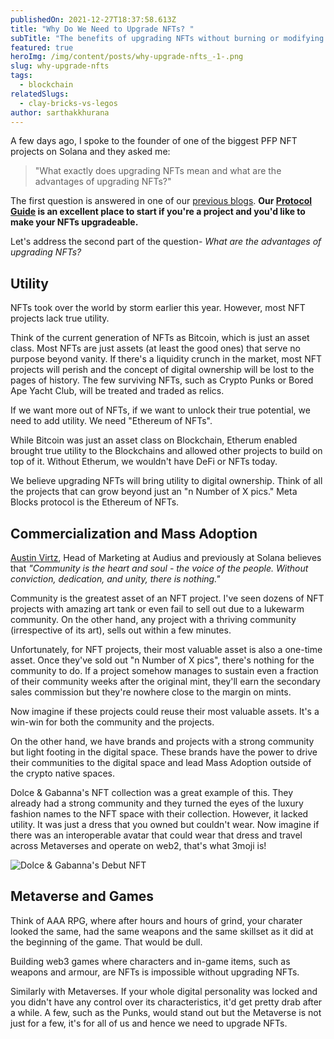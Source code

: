 ```yaml
---
publishedOn: 2021-12-27T18:37:58.613Z
title: "Why Do We Need to Upgrade NFTs? "
subTitle: "The benefits of upgrading NFTs without burning or modifying NFTs "
featured: true
heroImg: /img/content/posts/why-upgrade-nfts_-1-.png
slug: why-upgrade-nfts
tags:
  - blockchain
relatedSlugs:
  - clay-bricks-vs-legos
author: sarthakkhurana
---
```

A few days ago, I spoke to the founder of one of the biggest PFP NFT projects on Solana and they asked me:

> "What exactly does upgrading NFTs mean and what are the advantages of upgrading NFTs?" 

The first question is answered in one of our [previous blogs](https://metablocks.world/blog/clay-bricks-vs-legos). **Our [Protocol Guide](https://metablocks.world/guides/protocol) is an excellent place to start if you're a project and you'd like to make your NFTs upgradeable.**

Let's address the second part of the question- *What are the advantages of upgrading NFTs?*  

## Utility 

NFTs took over the world by storm earlier this year. However, most NFT projects lack true utility. 

Think of the current generation of NFTs as Bitcoin, which is just an asset class. Most NFTs are just assets (at least the good ones) that serve no purpose beyond vanity. If there's a liquidity crunch in the market, most NFT projects will perish and the concept of digital ownership will be lost to the pages of history. The few surviving NFTs, such as Crypto Punks or Bored Ape Yacht Club, will be treated and traded as relics. 

If we want more out of NFTs, if we want to unlock their true potential, we need to add utility. We need "Ethereum of NFTs". 

While Bitcoin was just an asset class on Blockchain, Etherum enabled brought true utility to the Blockchains and allowed other projects to build on top of it. Without Etherum, we wouldn't have DeFi or NFTs today. 

We believe upgrading NFTs will bring utility to digital ownership. Think of all the projects that can grow beyond just an "n Number of X pics." Meta Blocks protocol is the Ethereum of NFTs. 

## Commercialization and Mass Adoption 

[Austin Virtz](https://www.linkedin.com/in/austinvirts/), Head of Marketing at Audius and previously at Solana believes that *"Community is the heart and soul - the voice of the people. Without conviction, dedication, and unity, there is nothing."*

Community is the greatest asset of an NFT project. I've seen dozens of NFT projects with amazing art tank or even fail to sell out due to a lukewarm community. On the other hand, any project with a thriving community (irrespective of its art), sells out within a few minutes. 

Unfortunately, for NFT projects, their most valuable asset is also a one-time asset. Once they've sold out "n Number of X pics", there's nothing for the community to do. If a project somehow manages to sustain even a fraction of their community weeks after the original mint, they'll earn the secondary sales commission but they're nowhere close to the margin on mints. 

Now imagine if these projects could reuse their most valuable assets. It's a win-win for both the community and the projects. 

On the other hand, we have brands and projects with a strong community but light footing in the digital space. These brands have the power to drive their communities to the digital space and lead Mass Adoption outside of the crypto native spaces. 

Dolce & Gabanna's NFT collection was a great example of this. They already had a strong community and they turned the eyes of the luxury fashion names to the NFT space with their collection. However, it lacked utility. It was just a dress that you owned but couldn't wear. Now imagine if there was an interoperable avatar that could wear that dress and travel across Metaverses and operate on web2, that's what 3moji is!

![Dolce & Gabanna's Debut NFT](/img/content/posts/dolce-gabbana-s-nft.png "Dolce & Gabanna's Debut NFT Dress")

## Metaverse and Games

Think of AAA RPG, where after hours and hours of grind, your charater looked the same, had the same weapons and the same skillset as it did at the beginning of the game. That would be dull. 

Building web3 games where characters and in-game items, such as weapons and armour, are NFTs is impossible without upgrading NFTs. 

Similarly with Metaverses. If your whole digital personality was locked and you didn't have any control over its characteristics, it'd get pretty drab after a while. A few, such as the Punks, would stand out but the Metaverse is not just for a few, it's for all of us and hence we need to upgrade NFTs.